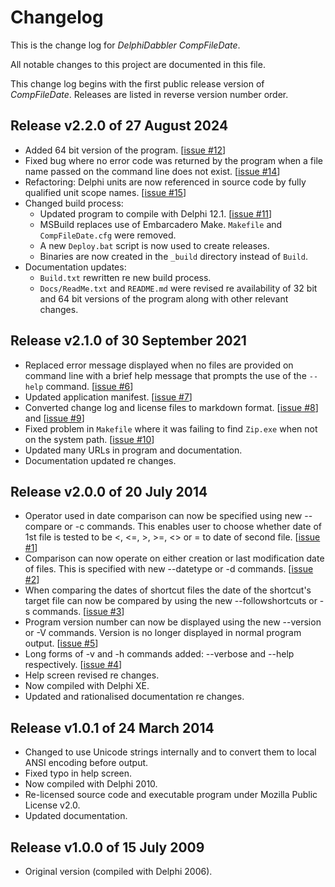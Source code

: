 # Changelog

This is the change log for _DelphiDabbler CompFileDate_.

All notable changes to this project are documented in this file.

This change log begins with the first public release version of _CompFileDate_. Releases are listed in reverse version number order.

## Release v2.2.0 of 27 August 2024


* Added 64 bit version of the program. [[issue #12](https://github.com/delphidabbler/compfiledate/issues/12)]
* Fixed bug where no error code was returned by the program when a file name passed on the command line does not exist. [[issue #14](https://github.com/delphidabbler/compfiledate/issues/14)]
* Refactoring: Delphi units are now referenced in source code by fully qualified unit scope names. [[issue #15](https://github.com/delphidabbler/compfiledate/issues/15)]
* Changed build process:
    * Updated program to compile with Delphi 12.1. [[issue #11](https://github.com/delphidabbler/compfiledate/issues/11)]
    * MSBuild replaces use of Embarcadero Make. `Makefile` and `CompFileDate.cfg` were removed.
    * A new `Deploy.bat` script is now used to create releases.
    * Binaries are now created in the `_build` directory instead of `Build`.
* Documentation updates:
    * `Build.txt` rewritten re new build process.
    * `Docs/ReadMe.txt` and `README.md` were revised re availability of 32 bit and 64 bit versions of the program along with other relevant changes.

## Release v2.1.0 of 30 September 2021

* Replaced error message displayed when no files are provided on command line with a brief help message that prompts the use of the `--help` command. [[issue #6](https://github.com/delphidabbler/compfiledate/issues/6)]
* Updated application manifest. [[issue #7](https://github.com/delphidabbler/compfiledate/issues/7)]
* Converted change log and license files to markdown format. [[issue #8](https://github.com/delphidabbler/compfiledate/issues/8)] and [[issue #9](https://github.com/delphidabbler/compfiledate/issues/9)]
* Fixed problem in `Makefile` where it was failing to find `Zip.exe` when not on the system path. [[issue #10](https://github.com/delphidabbler/compfiledate/issues/10)]
* Updated many URLs in program and documentation.
* Documentation updated re changes.

## Release v2.0.0 of 20 July 2014

* Operator used in date comparison can now be specified using new --compare or -c commands. This enables user to choose whether date of 1st file is tested to be <, <=, >, >=, <> or = to date of second file. [[issue #1](https://github.com/delphidabbler/compfiledate/issues/1)]
* Comparison can now operate on either creation or last modification date of files. This is specified with new --datetype or -d commands. [[issue #2](https://github.com/delphidabbler/compfiledate/issues/2)]
* When comparing the dates of shortcut files the date of the shortcut's target file can now be compared by using the new --followshortcuts or -s commands. [[issue #3](https://github.com/delphidabbler/compfiledate/issues/3)]
* Program version number can now be displayed using the new --version or -V commands. Version is no longer displayed in normal program output. [[issue #5](https://github.com/delphidabbler/compfiledate/issues/5)]
* Long forms of -v and -h commands added: --verbose and --help respectively. [[issue #4](https://github.com/delphidabbler/compfiledate/issues/4)]
* Help screen revised re changes.
* Now compiled with Delphi XE.
* Updated and rationalised documentation re changes.

## Release v1.0.1 of 24 March 2014

* Changed to use Unicode strings internally and to convert them to local ANSI encoding before output.
* Fixed typo in help screen.
* Now compiled with Delphi 2010.
* Re-licensed source code and executable program under Mozilla Public License v2.0.
* Updated documentation.

## Release v1.0.0 of 15 July 2009

* Original version (compiled with Delphi 2006).
